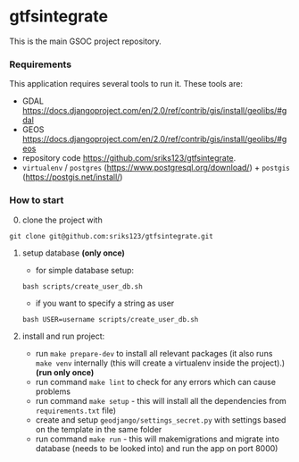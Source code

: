 # gtfsintegrate

This is the main GSOC project repository.

### Requirements
This application requires several tools to run it. These tools are:
- GDAL https://docs.djangoproject.com/en/2.0/ref/contrib/gis/install/geolibs/#gdal
- GEOS https://docs.djangoproject.com/en/2.0/ref/contrib/gis/install/geolibs/#geos
- repository code https://github.com/sriks123/gtfsintegrate.
- `virtualenv` / `postgres` (https://www.postgresql.org/download/) + `postgis` (https://postgis.net/install/)

### How to start

0. clone the project with

```git clone git@github.com:sriks123/gtfsintegrate.git```

1. setup database **(only once)**
    - for simple database setup:

    `bash scripts/create_user_db.sh`

    - if you want to specify a string as user

    `bash USER=username scripts/create_user_db.sh`

2. install and run project:
    - run `make prepare-dev` to install all relevant packages
      (it also runs `make venv` internally (this will create a virtualenv inside the project).) **(run only once)**
    - run command `make lint` to check for any errors which can cause problems
    - run command `make setup` - this will install all the dependencies from `requirements.txt` file)
    - create and setup `geodjango/settings_secret.py` with settings based on the template in the same folder
    - run command `make run` - this will makemigrations and migrate into database (needs to be looked into) and run the app on port 8000)

